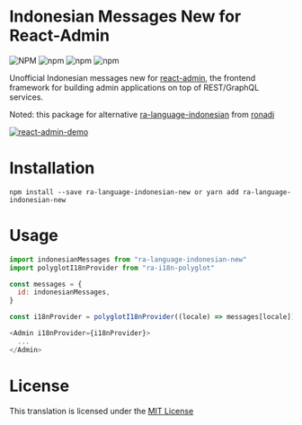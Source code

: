 # Indonesian Messages New for React-Admin

![NPM](https://img.shields.io/npm/l/ra-language-indonesian-new?color=blue)
![npm](https://img.shields.io/npm/v/ra-language-indonesian-new)
![npm](https://img.shields.io/npm/dm/ra-language-indonesian-new)
![npm](https://img.shields.io/npm/dt/ra-language-indonesian-new)

Unofficial Indonesian messages new for [react-admin](https://github.com/marmelab/react-admin), the frontend framework for building admin applications on top of REST/GraphQL services.

Noted: this package for alternative [ra-language-indonesian](https://github.com/ronadi/ra-language-indonesian) from [ronadi](https://github.com/ronadi)

[![react-admin-demo](https://marmelab.com/react-admin/img/react-admin-demo-still.png)](https://vimeo.com/268958716)

# Installation

```
npm install --save ra-language-indonesian-new or yarn add ra-language-indonesian-new
```

# Usage

```javascript
import indonesianMessages from "ra-language-indonesian-new"
import polyglotI18nProvider from "ra-i18n-polyglot"

const messages = {
  id: indonesianMessages,
}

const i18nProvider = polyglotI18nProvider((locale) => messages[locale])

<Admin i18nProvider={i18nProvider}>
  ...
</Admin>
```

# License

This translation is licensed under the [MIT License](https://github.com/danangekal/ra-language-indonesian/blob/master/LICENSE)
